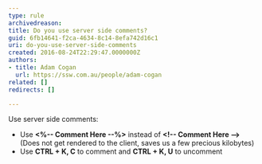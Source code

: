 ```yaml
---
type: rule
archivedreason: 
title: Do you use server side comments?
guid: 6fb14641-f2ca-4634-8c14-8efa742d16c1
uri: do-you-use-server-side-comments
created: 2016-08-24T22:29:47.0000000Z
authors:
- title: Adam Cogan
  url: https://ssw.com.au/people/adam-cogan
related: []
redirects: []

---
```



<p>​Use server side comments&#58;<br></p><ul><li>Use <b>&lt;%-- Comment Here --%&gt;</b> instead of <b>&lt;!-- Comment Here --&gt;</b> (Does not get rendered to the client, saves us a few precious kilobytes)</li><li>Use <b>CTRL + K, C</b> to comment and <b>CTRL + K, U</b> to uncomment​<br></li></ul>
<br><excerpt class='endintro'></excerpt><br>



